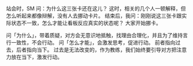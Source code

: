 站会时，SM 问：为什么这三张卡还在这儿？
这时，相关的几个人一顿解释，但怎么听起来都像辩解，没有人去挪动卡片。
结束后，我问：刚刚说这三张卡跟实际状态不一致，怎么才能让看板反应真实的状态呢？
大家开始挪卡。

问「为什么」，带着质疑，对方会无意识地抵触，找理由合理化，并且为了维持言行一致性，不会行动。
问「怎么才能」，会激发思考，促进行动。
前者指向过去，后者指向当下。
过去是无法改变的，作为教练，我们始终要引导对方把注意力放在当下，激发行动。